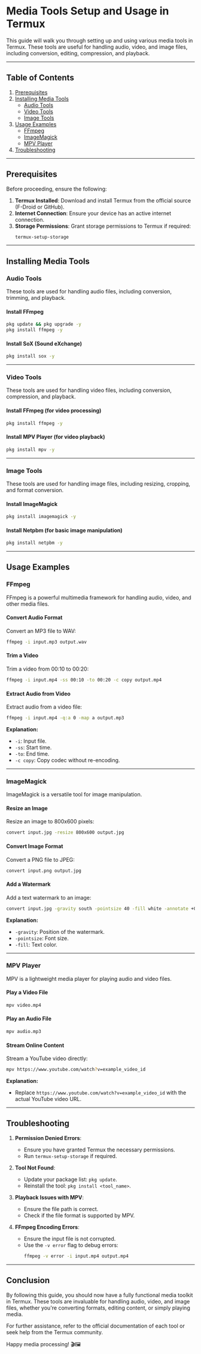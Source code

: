 # Media Tools Setup and Usage in Termux

This guide will walk you through setting up and using various media tools in Termux. These tools are useful for handling audio, video, and image files, including conversion, editing, compression, and playback.

---

## Table of Contents

1. [Prerequisites](#prerequisites)
2. [Installing Media Tools](#installing-media-tools)
   - [Audio Tools](#audio-tools)
   - [Video Tools](#video-tools)
   - [Image Tools](#image-tools)
3. [Usage Examples](#usage-examples)
   - [FFmpeg](#ffmpeg)
   - [ImageMagick](#imagemagick)
   - [MPV Player](#mpv-player)
4. [Troubleshooting](#troubleshooting)

---

## Prerequisites

Before proceeding, ensure the following:

1. **Termux Installed**: Download and install Termux from the official source (F-Droid or GitHub).
2. **Internet Connection**: Ensure your device has an active internet connection.
3. **Storage Permissions**: Grant storage permissions to Termux if required:
   ```bash
   termux-setup-storage
   ```

---

## Installing Media Tools

### Audio Tools

These tools are used for handling audio files, including conversion, trimming, and playback.

#### Install FFmpeg
```bash
pkg update && pkg upgrade -y
pkg install ffmpeg -y
```

#### Install SoX (Sound eXchange)
```bash
pkg install sox -y
```

---

### Video Tools

These tools are used for handling video files, including conversion, compression, and playback.

#### Install FFmpeg (for video processing)
```bash
pkg install ffmpeg -y
```

#### Install MPV Player (for video playback)
```bash
pkg install mpv -y
```

---

### Image Tools

These tools are used for handling image files, including resizing, cropping, and format conversion.

#### Install ImageMagick
```bash
pkg install imagemagick -y
```

#### Install Netpbm (for basic image manipulation)
```bash
pkg install netpbm -y
```

---

## Usage Examples

### FFmpeg

FFmpeg is a powerful multimedia framework for handling audio, video, and other media files.

#### Convert Audio Format
Convert an MP3 file to WAV:
```bash
ffmpeg -i input.mp3 output.wav
```

#### Trim a Video
Trim a video from 00:10 to 00:20:
```bash
ffmpeg -i input.mp4 -ss 00:10 -to 00:20 -c copy output.mp4
```

#### Extract Audio from Video
Extract audio from a video file:
```bash
ffmpeg -i input.mp4 -q:a 0 -map a output.mp3
```

**Explanation:**
- `-i`: Input file.
- `-ss`: Start time.
- `-to`: End time.
- `-c copy`: Copy codec without re-encoding.

---

### ImageMagick

ImageMagick is a versatile tool for image manipulation.

#### Resize an Image
Resize an image to 800x600 pixels:
```bash
convert input.jpg -resize 800x600 output.jpg
```

#### Convert Image Format
Convert a PNG file to JPEG:
```bash
convert input.png output.jpg
```

#### Add a Watermark
Add a text watermark to an image:
```bash
convert input.jpg -gravity south -pointsize 40 -fill white -annotate +0+10 "Watermark" output.jpg
```

**Explanation:**
- `-gravity`: Position of the watermark.
- `-pointsize`: Font size.
- `-fill`: Text color.

---

### MPV Player

MPV is a lightweight media player for playing audio and video files.

#### Play a Video File
```bash
mpv video.mp4
```

#### Play an Audio File
```bash
mpv audio.mp3
```

#### Stream Online Content
Stream a YouTube video directly:
```bash
mpv https://www.youtube.com/watch?v=example_video_id
```

**Explanation:**
- Replace `https://www.youtube.com/watch?v=example_video_id` with the actual YouTube video URL.

---

## Troubleshooting

1. **Permission Denied Errors**:
   - Ensure you have granted Termux the necessary permissions.
   - Run `termux-setup-storage` if required.

2. **Tool Not Found**:
   - Update your package list: `pkg update`.
   - Reinstall the tool: `pkg install <tool_name>`.

3. **Playback Issues with MPV**:
   - Ensure the file path is correct.
   - Check if the file format is supported by MPV.

4. **FFmpeg Encoding Errors**:
   - Ensure the input file is not corrupted.
   - Use the `-v error` flag to debug errors:
     ```bash
     ffmpeg -v error -i input.mp4 output.mp4
     ```

---

## Conclusion

By following this guide, you should now have a fully functional media toolkit in Termux. These tools are invaluable for handling audio, video, and image files, whether you're converting formats, editing content, or simply playing media.

For further assistance, refer to the official documentation of each tool or seek help from the Termux community.

Happy media processing! 🎬🖼️
